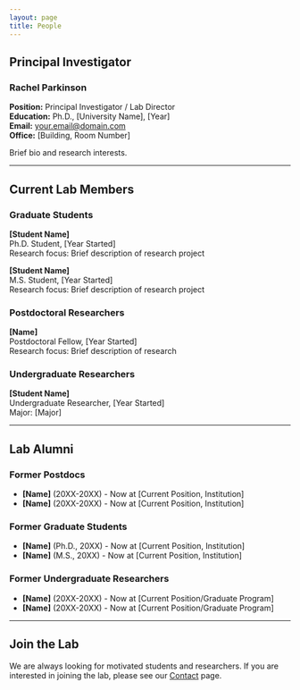 ```yaml
---
layout: page
title: People
---
```


## Principal Investigator

### Rachel Parkinson

**Position:** Principal Investigator / Lab Director  
**Education:** Ph.D., [University Name], [Year]  
**Email:** your.email@domain.com  
**Office:** [Building, Room Number]

Brief bio and research interests.

---

## Current Lab Members

### Graduate Students

**[Student Name]**  
Ph.D. Student, [Year Started]  
Research focus: Brief description of research project

**[Student Name]**  
M.S. Student, [Year Started]  
Research focus: Brief description of research project

### Postdoctoral Researchers

**[Name]**  
Postdoctoral Fellow, [Year Started]  
Research focus: Brief description of research

### Undergraduate Researchers

**[Student Name]**  
Undergraduate Researcher, [Year Started]  
Major: [Major]

---

## Lab Alumni

### Former Postdocs

- **[Name]** (20XX-20XX) - Now at [Current Position, Institution]
- **[Name]** (20XX-20XX) - Now at [Current Position, Institution]

### Former Graduate Students

- **[Name]** (Ph.D., 20XX) - Now at [Current Position, Institution]
- **[Name]** (M.S., 20XX) - Now at [Current Position, Institution]

### Former Undergraduate Researchers

- **[Name]** (20XX-20XX) - Now at [Current Position/Graduate Program]
- **[Name]** (20XX-20XX) - Now at [Current Position/Graduate Program]

---

## Join the Lab

We are always looking for motivated students and researchers. If you are interested in joining the lab, please see our [Contact](/contact/) page.

